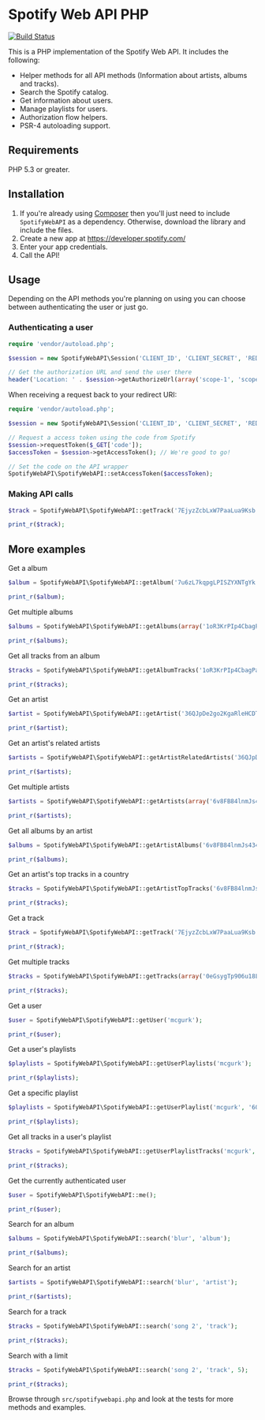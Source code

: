 # Spotify Web API PHP

[![Build Status](https://travis-ci.org/jwilsson/spotify-web-api-php.svg?branch=master)](https://travis-ci.org/jwilsson/spotify-web-api-php)

This is a PHP implementation of the Spotify Web API. It includes the following:

* Helper methods for all API methods (Information about artists, albums and tracks).
* Search the Spotify catalog.
* Get information about users.
* Manage playlists for users.
* Authorization flow helpers.
* PSR-4 autoloading support.

## Requirements
PHP 5.3 or greater.

## Installation
1. If you're already using [Composer](https://getcomposer.org/) then you'll just need to include `SpotifyWebAPI` as a dependency. Otherwise, download the library and include the files.
2. Create a new app at https://developer.spotify.com/
3. Enter your app credentials.
4. Call the API!

## Usage
Depending on the API methods you're planning on using you can choose between authenticating the user or just go.

### Authenticating a user

```php
require 'vendor/autoload.php';

$session = new SpotifyWebAPI\Session('CLIENT_ID', 'CLIENT_SECRET', 'REDIRECT_URI');

// Get the authorization URL and send the user there
header('Location: ' . $session->getAuthorizeUrl(array('scope-1', 'scope-2')));
```

When receiving a request back to your redirect URI:

```php
require 'vendor/autoload.php';

$session = new SpotifyWebAPI\Session('CLIENT_ID', 'CLIENT_SECRET', 'REDIRECT_URI');

// Request a access token using the code from Spotify
$session->requestToken($_GET['code']);
$accessToken = $session->getAccessToken(); // We're good to go!

// Set the code on the API wrapper
SpotifyWebAPI\SpotifyWebAPI::setAccessToken($accessToken);
```
### Making API calls

```php
$track = SpotifyWebAPI\SpotifyWebAPI::getTrack('7EjyzZcbLxW7PaaLua9Ksb');

print_r($track);
```

## More examples

Get a album

```php
$album = SpotifyWebAPI\SpotifyWebAPI::getAlbum('7u6zL7kqpgLPISZYXNTgYk');

print_r($album);
```

Get multiple albums

```php
$albums = SpotifyWebAPI\SpotifyWebAPI::getAlbums(array('1oR3KrPIp4CbagPa3PhtPp', '6lPb7Eoon6QPbscWbMsk6a'));

print_r($albums);
```

Get all tracks from an album

```php
$tracks = SpotifyWebAPI\SpotifyWebAPI::getAlbumTracks('1oR3KrPIp4CbagPa3PhtPp');

print_r($tracks);
```

Get an artist

```php
$artist = SpotifyWebAPI\SpotifyWebAPI::getArtist('36QJpDe2go2KgaRleHCDTp');

print_r($artist);
```

Get an artist's related artists

```php
$artists = SpotifyWebAPI\SpotifyWebAPI::getArtistRelatedArtists('36QJpDe2go2KgaRleHCDTp');

print_r($artists);
```

Get multiple artists

```php
$artists = SpotifyWebAPI\SpotifyWebAPI::getArtists(array('6v8FB84lnmJs434UJf2Mrm', '6olE6TJLqED3rqDCT0FyPh'));

print_r($artists);
```

Get all albums by an artist

```php
$albums = SpotifyWebAPI\SpotifyWebAPI::getArtistAlbums('6v8FB84lnmJs434UJf2Mrm');

print_r($albums);
```

Get an artist's top tracks in a country

```php
$tracks = SpotifyWebAPI\SpotifyWebAPI::getArtistTopTracks('6v8FB84lnmJs434UJf2Mrm', 'se');

print_r($tracks);
```

Get a track

```php
$track = SpotifyWebAPI\SpotifyWebAPI::getTrack('7EjyzZcbLxW7PaaLua9Ksb');

print_r($track);
```

Get multiple tracks

```php
$tracks = SpotifyWebAPI\SpotifyWebAPI::getTracks(array('0eGsygTp906u18L0Oimnem', '1lDWb6b6ieDQ2xT7ewTC3G'));

print_r($tracks);
```

Get a user

```php
$user = SpotifyWebAPI\SpotifyWebAPI::getUser('mcgurk');

print_r($user);
```

Get a user's playlists

```php
$playlists = SpotifyWebAPI\SpotifyWebAPI::getUserPlaylists('mcgurk');

print_r($playlists);
```

Get a specific playlist

```php
$playlists = SpotifyWebAPI\SpotifyWebAPI::getUserPlaylist('mcgurk', '606nLQuR41ZaA2vEZ4Ofb8');

print_r($playlists);
```

Get all tracks in a user's playlist

```php
$tracks = SpotifyWebAPI\SpotifyWebAPI::getUserPlaylistTracks('mcgurk', '606nLQuR41ZaA2vEZ4Ofb8');

print_r($tracks);
```

Get the currently authenticated user

```php
$user = SpotifyWebAPI\SpotifyWebAPI::me();

print_r($user);
```

Search for an album

```php
$albums = SpotifyWebAPI\SpotifyWebAPI::search('blur', 'album');

print_r($albums);
```

Search for an artist

```php
$artists = SpotifyWebAPI\SpotifyWebAPI::search('blur', 'artist');

print_r($artists);
```

Search for a track

```php
$tracks = SpotifyWebAPI\SpotifyWebAPI::search('song 2', 'track');

print_r($tracks);
```

Search with a limit

```php
$tracks = SpotifyWebAPI\SpotifyWebAPI::search('song 2', 'track', 5);

print_r($tracks);
```

Browse through `src/spotifywebapi.php` and look at the tests for more methods and examples.
